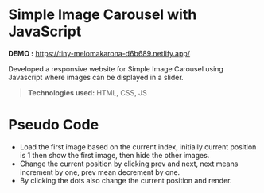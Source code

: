 # Simple Image Carousel with JavaScript

**DEMO :** https://tiny-melomakarona-d6b689.netlify.app/

Developed a responsive website for Simple Image Carousel using Javascript where images can be displayed in a slider.

> **Technologies used:** HTML, CSS, JS

# Pseudo Code

 - Load the first image based on the current index, initially current position is 1 then show the first image, then hide the other images.
 - Change the current position by clicking prev and next, next means increment by one, prev mean decrement by one.
 - By clicking the dots also change the current position and render.